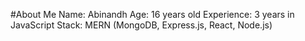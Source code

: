 #About Me
Name: Abinandh
Age: 16 years old
Experience: 3 years in JavaScript
Stack: MERN (MongoDB, Express.js, React, Node.js)